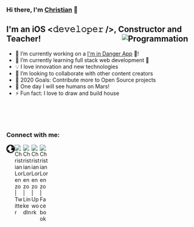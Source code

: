 ### Hi there, I'm [Christian][website] 👋 

## I'm an iOS <𝚍𝚎𝚟𝚎𝚕𝚘𝚙𝚎𝚛 />, Constructor and Teacher! <img align="right" src="https://i.giphy.com/media/LmNwrBhejkK9EFP504/200w.webp" alt="Programmation" width="200" />
- 🔭 I’m currently working on a [I'm in Danger App][website] 🌱!
- 🌱 I’m currently learning full stack web development 🤣
- 💡 I love innovation and new technologies
- 👯 I’m looking to collaborate with other content creators
- 🥅 2020 Goals: Contribute more to Open Source projects
- 🚀 One day I will see humans on Mars!
- ⚡ Fun fact: I love to draw and build house

<br />

<img src="https://i.giphy.com/media/xUA7bewHfD6pAnmxVK/200w.webp" alt="" width="169" /><img src="https://i.giphy.com/media/xUA7bewHfD6pAnmxVK/200w.webp" alt="" width="169" /><img src="https://i.giphy.com/media/xUA7bewHfD6pAnmxVK/200w.webp" alt="" width="169" /><img  src="https://i.giphy.com/media/xUA7bewHfD6pAnmxVK/200w.webp" alt="" width="169" /><img src="https://i.giphy.com/media/xUA7bewHfD6pAnmxVK/200w.webp" alt="" width="169" />

### Connect with me:

[<img align="left" alt="lorenzobchristian.myportfolio.com" width="22px" src="https://raw.githubusercontent.com/iconic/open-iconic/master/svg/globe.svg" />][website]
[<img align="left" alt="ChristianLorenzo | Twitter" width="22px" src="https://cdn.jsdelivr.net/npm/simple-icons@v3/icons/twitter.svg" />][twitter]
[<img align="left" alt="ChristianLorenzo | LinkedIn" width="22px" src="https://cdn.jsdelivr.net/npm/simple-icons@v3/icons/linkedin.svg" />][linkedin]
[<img align="left" alt="ChristianLorenzo | Upwork" width="22px" src="https://cdn.jsdelivr.net/npm/simple-icons@v3/icons/upwork.svg" />][upwork]
[<img align="left" alt="ChristianLorenzo | Facebook" width="22px" src="https://cdn.jsdelivr.net/npm/simple-icons@v3/icons/github.svg" />][github]

<br />

[website]: https://lorenzobchristian.myportfolio.com
[upwork]: https://www.upwork.com/fl/clbmiami2004
[twitter]: https://twitter.com/clbmiami2004
[github]: https://www.github.com/clbmiami2004/
[linkedin]: https://www.linkedin.com/in/christian-lorenzo-55a3715b
